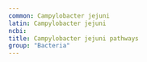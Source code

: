 ```yaml
---
common: Campylobacter jejuni
latin: Campylobacter jejuni
ncbi: 
title: Campylobacter jejuni pathways
group: "Bacteria"
---
```

